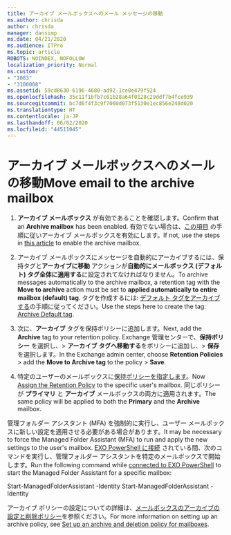 ```yaml
---
title: アーカイブ メールボックスへのメール メッセージの移動
ms.author: chrisda
author: chrisda
manager: dansimp
ms.date: 04/21/2020
ms.audience: ITPro
ms.topic: article
ROBOTS: NOINDEX, NOFOLLOW
localization_priority: Normal
ms.custom:
- "1083"
- "3100008"
ms.assetid: 59cd8630-6196-4680-ad92-1ce0e479f924
ms.openlocfilehash: 35c11f1bfb7c61b28a64f0128c29ddf7b4fce939
ms.sourcegitcommit: bc7d6f4f3c9f7060d073f5130e1ec856e248d020
ms.translationtype: HT
ms.contentlocale: ja-JP
ms.lasthandoff: 06/02/2020
ms.locfileid: "44511045"
---
```

# <a name="move-email-to-the-archive-mailbox"></a><span data-ttu-id="46142-102">アーカイブ メールボックスへのメールの移動</span><span class="sxs-lookup"><span data-stu-id="46142-102">Move email to the archive mailbox</span></span>

1. <span data-ttu-id="46142-103">**アーカイブ メールボックス** が有効であることを確認します。</span><span class="sxs-lookup"><span data-stu-id="46142-103">Confirm that an **Archive mailbox** has been enabled.</span></span> <span data-ttu-id="46142-104">有効でない場合は、[この項目](https://docs.microsoft.com/microsoft-365/compliance/enable-archive-mailboxes) の手順に従いアーカイブ メールボックスを有効にします。</span><span class="sxs-lookup"><span data-stu-id="46142-104">If not, use the steps in [this article](https://docs.microsoft.com/microsoft-365/compliance/enable-archive-mailboxes) to enable the archive mailbox.</span></span>

2. <span data-ttu-id="46142-105">アーカイブ メールボックスにメッセージを自動的にアーカイブするには、保持タグと**アーカイブに移動** アクションが**自動的にメールボックス (デフォルト) タグ全体に適用する**に設定されてなければなりません。</span><span class="sxs-lookup"><span data-stu-id="46142-105">To archive messages automatically to the archive mailbox, a retention tag with the **Move to archive** action must be set to **applied automatically to entire mailbox (default) tag**.</span></span> <span data-ttu-id="46142-106">タグを作成するには: [デフォルト タグをアーカイブする](https://docs.microsoft.com/microsoft-365/compliance/set-up-an-archive-and-deletion-policy-for-mailboxes#create-a-custom-archive-default-policy-tag)の手順に従ってください。</span><span class="sxs-lookup"><span data-stu-id="46142-106">Use the steps here to create the tag: [Archive Default tag](https://docs.microsoft.com/microsoft-365/compliance/set-up-an-archive-and-deletion-policy-for-mailboxes#create-a-custom-archive-default-policy-tag).</span></span>

3. <span data-ttu-id="46142-107">次に、**アーカイブ** タグを保持ポリシーに追加します。</span><span class="sxs-lookup"><span data-stu-id="46142-107">Next, add the **Archive** tag to your retention policy.</span></span> <span data-ttu-id="46142-108">Exchange 管理センターで、**保持ポリシー** を選択し、> **アーカイブ タグへ移動する**をポリシーに追加し、> **保存**を選択します。</span><span class="sxs-lookup"><span data-stu-id="46142-108">In the Exchange admin center, choose **Retention Policies** > add the **Move to Archive tag** to the policy > **Save**.</span></span>

4. <span data-ttu-id="46142-109">特定のユーザーのメールボックスに[保持ポリシーを指定します](https://docs.microsoft.com/exchange/security-and-compliance/messaging-records-management/apply-retention-policy)。</span><span class="sxs-lookup"><span data-stu-id="46142-109">Now [Assign the Retention Policy](https://docs.microsoft.com/exchange/security-and-compliance/messaging-records-management/apply-retention-policy) to the specific user's mailbox.</span></span> <span data-ttu-id="46142-110">同じポリシーが **プライマリ** と **アーカイブ** メールボックスの両方に適用されます。</span><span class="sxs-lookup"><span data-stu-id="46142-110">The same policy will be applied to both the **Primary** and the **Archive** mailbox.</span></span>

<span data-ttu-id="46142-111">管理フォルダー アシスタント (MFA) を強制的に実行し、ユーザー メールボックスに新しい設定を適用させる必要がある場合があります。</span><span class="sxs-lookup"><span data-stu-id="46142-111">It may be necessary to force the Managed Folder Assistant (MFA) to run and apply the new settings to the user's mailbox.</span></span> <span data-ttu-id="46142-112">[EXO PowerShell に接続](https://docs.microsoft.com/powershell/exchange/exchange-online/connect-to-exchange-online-powershell/connect-to-exchange-online-powershell?view=exchange-ps) されている間、次のコマンドを実行し、管理フォルダー アシスタントを特定のメールボックスで開始します。</span><span class="sxs-lookup"><span data-stu-id="46142-112">Run the following command while [connected to EXO PowerShell](https://docs.microsoft.com/powershell/exchange/exchange-online/connect-to-exchange-online-powershell/connect-to-exchange-online-powershell?view=exchange-ps) to start the Managed Folder Assistant for a specific mailbox:</span></span>
  
<span data-ttu-id="46142-113">Start-ManagedFolderAssistant -Identity <name of the mailbox></span><span class="sxs-lookup"><span data-stu-id="46142-113">Start-ManagedFolderAssistant -Identity <name of the mailbox></span></span>

<span data-ttu-id="46142-114">アーカイブ ポリシーの設定についての詳細は、[メールボックスのアーカイブの設定と削除ポリシー](https://docs.microsoft.com/microsoft-365/compliance/set-up-an-archive-and-deletion-policy-for-mailboxes#step-1-enable-archive-mailboxes-for-users)を参照ください。</span><span class="sxs-lookup"><span data-stu-id="46142-114">For more information on setting up an archive policy, see [Set up an archive and deletion policy for mailboxes](https://docs.microsoft.com/microsoft-365/compliance/set-up-an-archive-and-deletion-policy-for-mailboxes#step-1-enable-archive-mailboxes-for-users).</span></span>
  